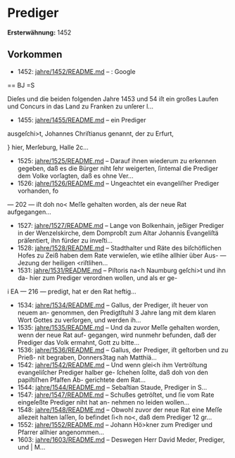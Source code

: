 # Prediger

**Ersterwähnung:** 1452

## Vorkommen
- 1452: [jahre/1452/README.md](../jahre/1452/README.md) – :
Google


== BJ =S

Dieſes und die beiden folgenden Jahre 1453 und 54
iſt ein großes Laufen und Concurs in das Land zu
Franken zu unſerer l...
- 1455: [jahre/1455/README.md](../jahre/1455/README.md) – ein Prediger

ausgeſchi>t, Johannes Chriſtianus genannt, der zu Erfurt,

} hier, Merſeburg, Halle 2c...
- 1525: [jahre/1525/README.md](../jahre/1525/README.md) – Darauf
ihnen wiederum zu erkennen gegeben, daß es die Bürger
niht ſehr weigerten, ſintemal die Prediger dem Volke
vorſagten, daß es ohne Ver...
- 1526: [jahre/1526/README.md](../jahre/1526/README.md) – Ungeachtet ein evangeliſher Prediger vorhanden, fo


— 202 —
iſt doh no< Meſſe gehalten worden, als der neue Rat
aufgegangen...
- 1527: [jahre/1527/README.md](../jahre/1527/README.md) – Lange von
Bolkenhain, jeßiger Prediger in der Wenzelskirche, dem
Domprobſt zum Altar Johannis Evangeliſtä präſentiert,
ihn fürder zu inveſti...
- 1528: [jahre/1528/README.md](../jahre/1528/README.md) – Stadthalter und Räte des biſchöflichen Hofes zu Zeiß
haben dem Rate verwieſen, wie etlihe allhier über Aus-
— Jezung der heiligen <riſtlihen...
- 1531: [jahre/1531/README.md](../jahre/1531/README.md) – Piſtoris na<h Naumburg geſchi>t und ihn da-
hier zum Prediger verordnen wollen, und als er ge-


i EA — 216 —
predigt, hat er den Rat heftig...
- 1534: [jahre/1534/README.md](../jahre/1534/README.md) – Gallus, der Prediger, iſt heuer von neuem an-
genommen, den Predigtſtuhl 3 Jahre lang mit dem klaren
Wort Gottes zu verſorgen, und werden ih...
- 1535: [jahre/1535/README.md](../jahre/1535/README.md) – Und da
zuvor Meſſe gehalten worden, wenn der neue Rat auf-
gegangen, wird nunmehr befunden, daß der Prediger das
Volk ermahnt, Gott zu bitte...
- 1536: [jahre/1536/README.md](../jahre/1536/README.md) – Gallus, der Prediger, iſt geſtorben und zu Prieß-
nit begraben, Donners3tag nah Matthiä...
- 1542: [jahre/1542/README.md](../jahre/1542/README.md) – Und wenn
glei<h ihm Vertröſtung evangeliſcher Prediger halber ge-
ſchehen ſollte, daß doh von den papiſtiſhen Pfaſfen Ab-
gerichtete dem Rat...
- 1544: [jahre/1544/README.md](../jahre/1544/README.md) – Sebaſtian Staude, Prediger in S...
- 1547: [jahre/1547/README.md](../jahre/1547/README.md) – Schußes getröſtet,
und ſie vom Rate eingeſeßte Prediger niht hat an-
nehmen no leiden wollen...
- 1548: [jahre/1548/README.md](../jahre/1548/README.md) – Obwohl zuvor der neue Rat eine Meſſe allezeit halten
laſſen, ſo befindet ſi<h no<, daß dem Prediger 12 gr...
- 1552: [jahre/1552/README.md](../jahre/1552/README.md) – Johann Hö>kner zum Prediger
und Pfarrer allhier angenommen...
- 1603: [jahre/1603/README.md](../jahre/1603/README.md) – Deswegen Herr David Meder, Prediger, und |
M...
